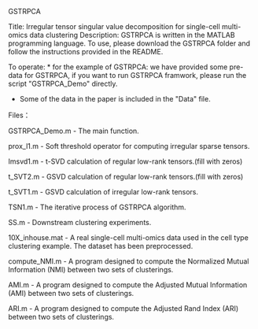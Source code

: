 
GSTRPCA

Title: Irregular tensor singular value decomposition for single-cell multi-omics data clustering
Description: GSTRPCA is written in the MATLAB programming language. To use, please download the GSTRPCA folder and follow the instructions provided in the README.


To operate:
	* for the example of GSTRPCA:
		we have provided some pre-data for GSTRPCA, if you want to run GSTRPCA framwork, please run the script "GSTRPCA_Demo" directly.      

   *  Some of the data in the paper is included in the "Data" file.

Files：

GSTRPCA_Demo.m - The main function.

prox_l1.m - Soft threshold operator for computing irregular sparse tensors.

Imsvd1.m - t-SVD calculation of regular low-rank tensors.(fill with zeros)

t_SVT2.m - GSVD calculation of regular low-rank tensors.(fill with zeros)

t_SVT1.m - GSVD calculation of irregular low-rank tensors.

TSN1.m - The iterative process of GSTRPCA algorithm.

SS.m - Downstream clustering experiments.

10X_inhouse.mat - A real single-cell multi-omics data used in the cell type clustering example. The dataset has been preprocessed.

compute_NMI.m - A program designed to compute the Normalized Mutual Information (NMI) between two sets of clusterings.

AMI.m - A program designed to compute the Adjusted Mutual Information (AMI) between two sets of clusterings.

ARI.m - A program designed to compute the Adjusted Rand Index (ARI) between two sets of clusterings.


